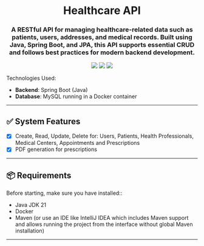 <div align="center">
  <h1> Healthcare API </h1>
</div>

<div align="center">
  <h3> A RESTful API for managing healthcare-related data such as patients, users, addresses, and medical records. Built using Java, Spring Boot, and JPA, this API supports essential CRUD and follows best practices for modern backend development.</h3>

  <img src="https://img.shields.io/badge/Java-ED8B00?style=for-the-badge&logo=openjdk&logoColor=white">
  <img src="https://img.shields.io/badge/Spring-6DB33F?style=for-the-badge&logo=spring&logoColor=white">
 <img src="https://img.shields.io/badge/MySQL-FFC222?style=for-the-badge&logo=mysql&logoColor=black">
</div>


Technologies Used:

- **Backend**: Spring Boot (Java)
- **Database**: MySQL running in a Docker container

---

## ✅ System Features

- [x] Create, Read, Update, Delete for: Users, Patients, Health Professionals, Medical Centers, Appointments and Prescriptions 
- [x] PDF generation for prescriptions

---

## 📦 Requirements

Before starting, make sure you have installed::

- Java JDK 21
- Docker
- Maven (or use an IDE like IntelliJ IDEA which includes Maven support and allows running the project from the interface without global Maven installation)
---